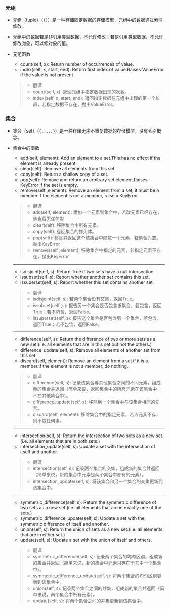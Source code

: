 ### 元组
* 元组（tuple）（`()`）是一种存储固定数据的存储模型，元组中的数据通过索引修改。

* 元组中的数据若是非引用类型数据，不允许修改；若是引用类型数据，不允许修改对象，可以修对象的值。

* 元组函数
    * count(self, x): Return number of occurrences of value.
    * index(self, x, start, end): Return first index of value.Raises ValueError if the value is not present
    > * 翻译
    > * count(self, x): 返回元组中指定数据出现的次数。
    > * index(self, x, start, end): 返回指定数据在元组中出现的第一个位置，若指定数据不存在，抛出ValueError。

### 集合
* 集合（set）（`{,,...}`）是一种存储无序不重复数据的存储模型，没有索引概念。

* 集合中的函数
    * add(self, element): Add an element to a set.This has no effect if the element is already present.
    * clear(self): Remove all elements from this set.
    * copy(self): Return a shallow copy of a set.
    * pop(self): Remove and return an arbitrary set element.Raises KeyError if the set is empty.
    * remove(self ,element): Remove an element from a set; it must be a member.If the element is not a member, raise a KeyError.
    > * 翻译
    > * add(self, element): 添加一个元素到集合中，若改元素已经存在，集合将无任何影
    > * clear(self): 移除集合中所有元素。
    > * copy(self): 返回集合的拷贝体。
    > * pop(self): 移除并返回这个该集合中随意一个元素，若集合为空，抛出KeyError
    > * remove(self ,element): 移除集合中指定的元素，若指定元素不存在，抛出KeyError

    <hr />

    * isdisjoint(self, s): Return True if two sets have a null intersection.
    * issubset(self ,s): Report whether another set contains this set.
    * issuperset(self, s): Report whether this set contains another set.
    > * 翻译
    > * isdisjoint(self, s): 若两个集合没有交集，返回True。
    > * issubset(self ,s): 报告另一个集合是否包含该集合，若包含，返回True；若不包含，返回False。
    > * issuperset(self, s): 报告这个集合是否包含另一个集合，若包含，返回True；若不包含，返回False。

    <hr />

    * difference(self, s): Return the difference of two or more sets as a new set.(i.e. all elements that are in this set but not the others.)
    * difference_update(self,  s): Remove all elements of another set from this set.
    * discard(self, element): Remove an element from a set if it is a member.If the element is not a member, do nothing.
    > * 翻译
    > * difference(self, s): 记录该集合与其他集合之间的不同元素，组成新的集合并返回（简单来说，返回集合中的所有元素在该集合中，不在其他集合中）。
    > * difference_update(self,  s): 移除另一个集合中与该集合相同的元素。
    > * discard(self, element): 移除集合中的指定元素，若该元素不存，则不做任何事。

    <hr />

    * intersection(self, s): Return the intersection of two sets as a new set.(i.e. all elements that are in both sets.)
    * intersection_update(self,  s): Update a set with the intersection of itself and another.
    > * 翻译
    > * intersection(self, s): 记录两个集合的交集，组成新的集合并返回（简单来说，新的集合中元素是两个集合中都有的元素）。
    > * intersection_update(self,  s): 将该集合和另一个集合的交集更新到该集合中。

    <hr />

    * symmetric_difference(self,  s): Return the symmetric difference of two sets as a new set.(i.e. all elements that are in exactly one of the sets.)
    * symmetric_difference_update(self,  s): Update a set with the symmetric difference of itself and another.
    * union(self, s): Return the union of sets as a new set.(i.e. all elements that are in either set.)
    * update(self,  s): Update a set with the union of itself and others.
    > * 翻译
    > * symmetric_difference(self,  s): 记录两个集合的均匀区别，组成新的集合并返回（简单来说，新的集合中元素只存在于其中一个集合中）。
    > * symmetric_difference_update(self,  s): 将两个集合的均匀区别更新到该集合中。
    > * union(self, s): 记录两个集合之间的并集，组成新的集合并返回（简单来说，两个集合中所有元素）。
    > * update(self,  s): 将两个集合之间的并集更新到该集合中。
